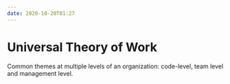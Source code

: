 ```yaml
---
date: 2020-10-20T01:27
---
```


# Universal Theory of Work

Common themes at multiple levels of an organization: code-level, team level and management level.



